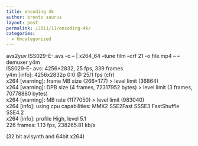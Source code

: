 ```yaml
---
title: encoding 4k
author: bronto saurus
layout: post
permalink: /2011/11/encoding-4k/
categories:
  - Uncategorized
---
```

avs2yuv ISS029-E-.avs -o &#8211; | x264_64 &#8211;tune film &#8211;crf 21 -o file.mp4 &#8211; &#8211;demuxer y4m  
ISS029-E-.avs: 4256&#215;2832, 25 fps, 339 frames  
y4m [info]: 4256x2832p 0:0 @ 25/1 fps (cfr)  
x264 [warning]: frame MB size (266&#215;177) > level limit (36864)  
x264 [warning]: DPB size (4 frames, 72317952 bytes) > level limit (3 frames, 70778880 bytes)  
x264 [warning]: MB rate (1177050) > level limit (983040)  
x264 [info]: using cpu capabilities: MMX2 SSE2Fast SSSE3 FastShuffle SSE4.2  
x264 [info]: profile High, level 5.1  
226 frames: 1.13 fps, 238265.81 kb/s

(32 bit avisynth and 64bit x264)